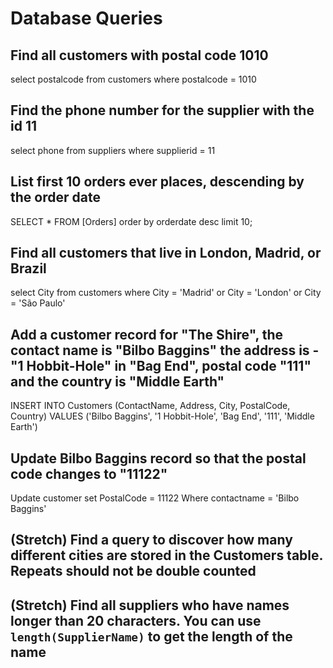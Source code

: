 # Database Queries

## Find all customers with postal code 1010

select postalcode  from customers where postalcode = 1010

## Find the phone number for the supplier with the id 11

select phone from suppliers where supplierid = 11

## List first 10 orders ever places, descending by the order date

SELECT * FROM [Orders] order by orderdate desc limit 10;

## Find all customers that live in London, Madrid, or Brazil

select City from customers where City = 'Madrid' or City = 'London' or City = 'São Paulo'

## Add a customer record for "The Shire", the contact name is "Bilbo Baggins" the address is -"1 Hobbit-Hole" in "Bag End", postal code "111" and the country is "Middle Earth"

INSERT INTO Customers (ContactName, Address, City, PostalCode, Country) VALUES ('Bilbo Baggins', '1 Hobbit-Hole', 'Bag End', '111', 'Middle Earth')

## Update Bilbo Baggins record so that the postal code changes to "11122"

Update customer set PostalCode = 11122 Where contactname = 'Bilbo Baggins'

## (Stretch) Find a query to discover how many different cities are stored in the Customers table. Repeats should not be double counted

## (Stretch) Find all suppliers who have names longer than 20 characters. You can use `length(SupplierName)` to get the length of the name
